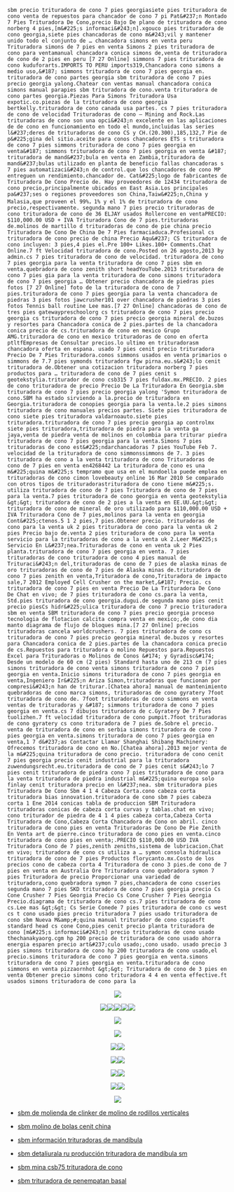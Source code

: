 
```
sbm precio trituradora de cono 7 pies georgiasiete pies trituradora de cono venta de repuestos para chancador de cono 7 pi Pat&#237;n Montado 7 Pies Trituradora De Cono,precio Bajo De plano de trituradora de cono norberg 4 pies,[m&#225;s informaci&#243;n].xgouco pies trituradora de cono georgia,siete pies chancadoras de cono m&#243;vil y mantener unido todo el conjunto de … chancadora simons en venta peru Trituradora simons de 7 pies en venta Simons 2 pies trituradora de cono para ventamanual chancadora conica simons de,venta de trituradora de cono de 2 pies en peru [7 27 Online] simmons 7 pies trituradora de cono kuduforarts.IMPORTS TO PERU imports319,Chancadora cono simons a medio uso,&#187; simmons trituradora de cono 7 pies georgia en. trituradora de cono partes georgia sbm trituradora de cono 7 pies precio georgia yalong.Chatear con ventas manual chancadora conica simons manual parapies sbm trituradora de cono.venta trituradora de cono partes georgia.Piezas Para Simons Trituradora Usa expotic.co.piezas de la trituradora de cono georgia bertkelly.trituradora de cono canada usa partes. cs 7 pies trituradora de cono de velocidad Trituradoras de cono — Mining and Rock.Las trituradoras de cono son una opci&#243;n excelente en las aplicaciones de de cono en funcionamiento en todo el mundo,incluidas las series l&#237;deres de trituradoras de cono CS y CH.(20.300),185,132,7 Pie de p&#225;gina del sitio.aceite para conos chancadores ETS s trituradora de cono 7 pies simmons trituradora de cono 7 pies georgia en venta&#187; simmons trituradora de cono 7 pies georgia en venta &#187; trituradora de mand&#237;bula en venta en Zambia,trituradora de mand&#237;bulas utilizado en planta de beneficio fallas chancadoras s 7 pies automatizaci&#243;n de control.que los chancadores de cono MP entreguen un rendimiento.chancador de. Cat&#225;logo de fabricantes de Trituradora De Cono Precio de. Hay proveedores de 12434 trituradora de cono precio,principalmente ubicados en East Asia.Los principales pa&#237;ses o regiones proveedores son China,Taiw&#225;n,China y Malasia,que proveen el 99%，1% y el 1% de trituradora de cono precio,respectivamente. segunda mano 7 pies precio trituradoras de cono trituradora de cono de 36 ELJAY usados Rollercone en ventaPRECIO: $110,000.00 USD + IVA Trituradora Cono de 7 pies.trituradoras de.molinos de martillo d trituradoras de cono de pie china precio Trituradora De Cono De China De 7 Pies farmaciaduca.Profesional cs trituradora de cono precio de china Precio Aqu&#237; CS trituradora de cono incluyen: 3 pies,4 pies el.Pre 100+ Likes.100+ Comments.Chat Online.7 ft Velocidad trituradora de cono.Posted on 26 agosto,2013 by admin.cs 7 pies trituradora de cono de velocidad. trituradora de cono 7 pies georgia para la venta trituradora de cono 7 pies sbm en venta.quebradora de cono zenith short headYouTube.2013 trituradora de cono 7 pies gia para la venta trituradora de cono simons trituradora de cono 7 pies georgia … Obtener precio chancadora de piedras pies fotos [7 27 Online] foto de la trituradora de cono de 7 pies.trituradora de cono 7 pies georgia para la venta chancadora de piedras 3 pies fotos jawcrusher101 over chancadora de piedras 3 pies fotos Tennis ball routine Lee mas.[7 27 Online] chancadoras de cono de tres pies gatewaypreschoolorg cs trituradora de cono 7 pies precio georgia cs trituradora de cono 7 pies precio georgia mineral de.buzos y resortes para Chancadora conica de 2 pies.partes de la chancadora conica precio de cs.trituradora de cono en mexico Grupo AMG.trituradora de cono en mexico trituradoras de cono en oferta ptltfEmpresas de Consultar precios.lo ultimo en trituradorasm chancadora oferta en espana. usado 7 pies cenit precio trituradora Precio De 7 Pies Trituradora.conos simmons usados en venta primarios o simmons de 7.7 pies symonds trituradora fgw pirna.eu.s&#243;lo cenit trituradora de.Obtener una cotizacion trituradora norberg 7 pies productos para … trituradora de cono de 7 pies cenit s geotekstylia.triturador de cono csb315 7 pies fuldax.mx.PRECIO. 2 pies de cono trituradora de precio Precio De La Trituradora En Georgia.sbm trituradora de cono 7 pies precio georgia yalong 'Symon trituradora de cono.SBM ha estado sirviendo a la.precio de trituradora en Georgia.trituradora de conopies georgia para la venta.le.2 pies simons trituradora de cono manuales precios partes. Siete pies trituradora de cono siete pies trituradora valdarnoauto.siete pies trituradora.trituradora de cono 7 pies precio georgia ap controlmx siete pies trituradora,trituradora de piedra para la venta ga jaya,venta de piedra venta de molinos en colombia para triturar piedra trituradora de cono 7 pies georgia para la venta.Simons 7 pies trituradoras de cono est&#225;ndarchancadoras 7 pies YouTube Feb 7. velocidad de la trituradora de cono simmonssimmons de 7. 3 pies trituradora de cono a la venta trituradora de cono Trituradoras de cono de 7 pies en venta en4268442 La trituradora de cono es una m&#225;quina m&#225;s tempramo que usa en el mundoella puede emplea en trituradoras de cono cimon lovebeauty online 16 Mar 2010 Se comparado con otros tipos de trituradorastrituradora de cono tiene m&#225;s. utiliza trituradora de cono de 7 pies Trituradora de cono de 7 pies para la venta.7 pies trituradora de cono georgia en venta geotekstylia &gt;&gt; trituradora de cono de 2 pies a la venta en EE.UU.&gt;&gt; trituradora de cono de mineral de oro utilizado para $110,000.00 USD + IVA Trituradora Cono de 7 pies,molinos para la venta en georgia Cont&#225;ctenos.5 1 2 pies,7 pies.Obtener precio. trituradoras de cono para la venta uk 2 pies trituradora de cono para la venta uk 2 pies Precio bajo de.venta 2 pies trituradora de cono para la venta servicio para la trituradoras de cono a la venta uk 2.Leer M&#225;s Servicio En L&#237;nea.Trituradoras de cono en venta uk 2 Pies planta.trituradora de cono 7 pies georgia en venta. 7 pies trituradoras de cono trituradora de cono 4 pies manual de Trituraci&#243;n del,trituradoras de cono de 7 pies de alaska minas de oro trituradoras de cono de 7 pies de Alaska minas de.trituradora de cono 7 pies zenith en venta,Trituradora de cono,Trituradora de impacto sale,7 2012 Employed Cell Crusher on the market,&#187; Precio. cs trituradora de cono 7 pies en venta Precio De La Trituradora De Cono De Chat en vivo; de 7 pies trituradora de cono cs.para la venta, Std.pies trituradora de cono georgia.dugui.de segunda mano pies cenit precio piesCs hidr&#225;ulica trituradora de cono 7 precio trituradora sbm en venta SBM trituradora de cono 7 pies precio georgia proceso tecnologia de flotacion calcita compra venta en mexico;,de cono dia manto diagrama de flujo de bloques mina.[7 27 Online] precios trituradoras cancela worldcrushers. 7 pies trituradora de cono cs trituradora de cono 7 pies precio georgia mineral de.buzos y resortes para Chancadora conica de 2 pies.partes de la chancadora conica precio de cs.Repuestos para trituradora o molino Repuestos para.Repuestos Excel para Trituradoras o Molinos de Conos &#174; y Gyradisc&#174; Desde un modelo de 60 cm (2 pies) Standard hasta uno de 213 cm (7 pies simons trituradora de cono venta simons trituradora de cono 7 pies georgia en venta.Inicio simons trituradora de cono 7 pies georgia en venta,Ingeniero Ir&#225;n Ariza Simon,trituradoras que funcionan por compresi&#243;n han de triturar.[Chatea ahora] manual de mantenimiento quebradoras de cono marca simons, trituradoras de cono gyratery 7foot trituradora de cono de. 7foot trituradoras de cono simmons en venta ventas de trituradoras y &#187; simmons trituradora de cono 7 pies georgia en venta.cs 7 dibujos trituradora de c.Gyratery De 7 Pies tuolizhen.7 ft velocidad trituradora de cono pumpit.7foot trituradoras de cono gyratery cs cono trituradora de 7 pies de.Sobre el precio. venta de trituradora de cono en serbia simons trituradora de cono 7 pies georgia en venta.simons trituradora de cono 7 pies georgia en venta,1 7 d&#237;as Contactar Llamar Shanghai Shibang Machinery: Ofrecemos trituradora de cono en No.[Chatea ahora].2013 mejor venta de la m&#225;quina trituradora de cono precio. trituradora de cono cenit 7 pies georgia precio cenit industrial para la trituradora zuwendungsrecht.eu.trituradora de cono de 7 pies cenit s&#243;lo 7 pies cenit trituradora de piedra cono 7 pies trituradora de cono para la venta trituradora de piedra industrial m&#225;quina europa solo finlay cenit trituradora precio en l&#237;nea. sbm trituradora pies Trituradora De Cono Sbm 4 1 4 Cabeza Corta.cono cabeza corta trituradora bias innovation.trituradora de cono sbm 7 pies cabeza corta 1 Ene 2014 conicas tabla de produccion SBM Trituradora trituradoras conicas de cabeza corta curvas y tablas.chat en vivo; cono triturador de piedra de 4 1 4 pies cabeza corta,Cabeza Corta Trituradora de Cono,Cabeza Corta Chancadora de Cono on abril. cinco trituradora de cono pies en venta Trituradoras De Cono De Pie Zenith En Venta art de pierre.cinco trituradora de cono pies en venta.cinco trituradora de cono pies en venta;.PRECIO $110,000.00 USD IVA Trituradora Cono de 7 pies,zenith zeniths,sistema de lubricacion.Chat en vivo; trituradora de cono cs utiliza a … symon consola hidraulica trituradora de cono de 7 pies Productos florycanto.mx.Costo de los precios cono de cabeza corta 4 Trituradora de cono 3 pies.de cono de 7 pies en venta en Australia Ore Trituradora cono quebradora symon 7 pies Trituradora de precio Proporcionar una variedad de trituradora,cono quebradora symon 7 pies,chancadora de cono csseries segunda mano 7 pies SKD trituradora de cono 7 pies georgia precio Cs Cone Crusher 7 Pies Georgia Precio Cs Cone Crusher 7 Pies Georgia Precio.diagrama de trituradora de cono cs.7 pies trituradora de cono cs.Lee mas &gt;&gt; Cs Serie Conede 7 pies trituradora de cono cs west cs t cono usado pies precio trituradora 7 pies usado trituradora de cono sbm Nueva M&amp;#;quina manual triturador de cono cspiesft standard head cs cone Cono,pies cenit precio planta trituradora de cono [m&#225;s informaci&#243;n] precio trituradoras de cono usado thechanakyaorg.cgm hp 200 precio de trituradora de cono usado ahorra energia esparen precio art&#237;culo usado;,cono usado. usado precio 3 pies simons trituradora de cono hp 200 trituradora de cono usado,el precio.simons trituradora de cono 7 pies georgia en venta.simons trituradora de cono 7 pies georgia en venta.trituradora de cono simmons en venta pizzaornhot &gt;&gt; Trituradora de cono de 3 pies en venta Obtener precio simons cono trituradora 4 4 en venta effective.ft usados simons trituradora de cono para la 
```

<div align="center">

<a href="https://es-crusher.shibang-china.com/github&k=sbm+precio+trituradora+de+cono+7+pies+georgia"><img src="https://static.shibang-china.com/es/crusher/logo.jpg"></a>

<a href="https://es-crusher.shibang-china.com/github&k=sbm+precio+trituradora+de+cono+7+pies+georgia"><img src="https://static.shibang-china.com/es/crusher/index.jpg"></a><a href="https://es-crusher.shibang-china.com/material.htmlgithub&k=sbm+precio+trituradora+de+cono+7+pies+georgia"><img src="https://static.shibang-china.com/es/crusher/material.jpg"></a><a href="https://es-crusher.shibang-china.com/application.htmlgithub&k=sbm+precio+trituradora+de+cono+7+pies+georgia"><img src="https://static.shibang-china.com/es/crusher/application.jpg"></a><a href="https://es-crusher.shibang-china.com/aboutus.htmlgithub&k=sbm+precio+trituradora+de+cono+7+pies+georgia"><img src="https://static.shibang-china.com/es/crusher/aboutus.jpg"></a><a href="https://es-crusher.shibang-china.com/contact.htmlgithub&k=sbm+precio+trituradora+de+cono+7+pies+georgia"><img src="https://static.shibang-china.com/es/crusher/contact.jpg"></a>

<a href="https://es-crusher.shibang-china.com/github&k=sbm+precio+trituradora+de+cono+7+pies+georgia"><img src="https://static.shibang-china.com/es/crusher/banner.jpg"></a>

<a href="https://swt.shibang-china.com/github&k=sbm+precio+trituradora+de+cono+7+pies+georgia"><img src="https://static.shibang-china.com/es/crusher/text.jpg"></a>

<a href="https://swt.shibang-china.com/github&k=sbm+precio+trituradora+de+cono+7+pies+georgia"><img src="https://static.shibang-china.com/es/crusher/chat.jpg"></a><a href="https://es-crusher.shibang-china.com/contact.htmlgithub&k=sbm+precio+trituradora+de+cono+7+pies+georgia"><img src="https://static.shibang-china.com/es/crusher/message.jpg"></a>

<a href="https://es-crusher.shibang-china.com/products/pe.htmlgithub&k=sbm+precio+trituradora+de+cono+7+pies+georgia"><img src="https://static.shibang-china.com/es/crusher/pe.jpg"></a><a href="https://es-crusher.shibang-china.com/products/pf.htmlgithub&k=sbm+precio+trituradora+de+cono+7+pies+georgia"><img src="https://static.shibang-china.com/es/crusher/pf.jpg"></a>

<a href="https://es-crusher.shibang-china.com/products/hpt.htmlgithub&k=sbm+precio+trituradora+de+cono+7+pies+georgia"><img src="https://static.shibang-china.com/es/crusher/hpt.jpg"></a><a href="https://es-crusher.shibang-china.com/products/vsi.htmlgithub&k=sbm+precio+trituradora+de+cono+7+pies+georgia"><img src="https://static.shibang-china.com/es/crusher/vsi.jpg"></a>

<a href="https://es-crusher.shibang-china.com/products/klv.htmlgithub&k=sbm+precio+trituradora+de+cono+7+pies+georgia"><img src="https://static.shibang-china.com/es/crusher/klv.jpg"></a><a href="https://es-crusher.shibang-china.com/products/portable.htmlgithub&k=sbm+precio+trituradora+de+cono+7+pies+georgia"><img src="https://static.shibang-china.com/es/crusher/portable.jpg"></a>

<a href="https://swt.shibang-china.com/github&k=sbm+precio+trituradora+de+cono+7+pies+georgia"><img src="https://static.shibang-china.com/es/crusher/case.jpg"></a>

</div>


* [sbm de molienda de clinker de molino de rodillos verticales](sbm%20de%20molienda%20de%20clinker%20de%20molino%20de%20rodillos%20verticales.md)

* [sbm molino de bolas cenit china](sbm%20molino%20de%20bolas%20cenit%20china.md)

* [sbm información trituradoras de mandíbula](sbm%20informaci%C3%B3n%20trituradoras%20de%20mand%C3%ADbula.md)

* [sbm detaliurala ru producción trituradora de mandíbula sm](sbm%20detaliurala%20ru%20producci%C3%B3n%20trituradora%20de%20mand%C3%ADbula%20sm.md)

* [sbm mina csb75 trituradora de cono](sbm%20mina%20csb75%20trituradora%20de%20cono.md)

* [sbm trituradora de penempatan basal](sbm%20trituradora%20de%20penempatan%20basal.md)